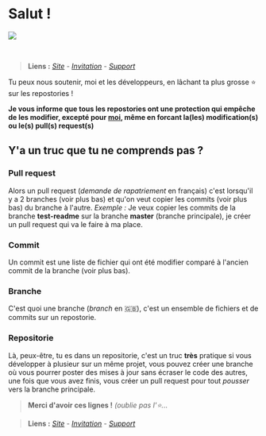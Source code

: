 # Salut !

[![](https://julmanbot.github.io/favicon.ico)](https://julmanbot.github.io/)

<br />

> **Liens :**
> *[Site](https://julmanbot.github.io/)* - *[Invitation](https://julmanbot.github.io/?invitation)* - *[Support](https://julmanbot.github.io/support)*

Tu peux nous soutenir, moi et les développeurs, en lâchant ta plus grosse ⭐ sur les repostories !

**Je vous informe que tous les repostories ont une protection qui empêche de les modifier, excepté pour [moi](https://github.io/julmanbot/), même en forcant la(les) modification(s) ou le(s) pull(s) request(s)**

## Y'a un truc que tu ne comprends pas ?

### Pull request

Alors un pull request (*demande de rapatriement* en français) c'est lorsqu'il y a 2 branches (voir plus bas) et qu'on veut copier les commits (voir plus bas) du branche à l'autre. *Exemple :* Je veux copier les commits de la branche **test-readme** sur la branche **master** (branche principale), je créer un pull request qui va le faire à ma place.

### Commit

Un commit est une liste de fichier qui ont été modifier comparé à l'ancien commit de la branche (voir plus bas).

### Branche

C'est quoi une branche (*branch* en 🇬🇧), c'est un ensemble de fichiers et de commits sur un repostorie.

### Repositorie

Là, peux-être, tu es dans un repositorie, c'est un truc **très** pratique si vous développer à plusieur sur un même projet, vous pouvez créer une branche où vous pourrer poster des mises à jour sans écraser le code des autres, une fois que vous avez finis, vous créer un pull request pour tout *pousser* vers la branche principale.

> **Merci d'avoir ces lignes !** *(oublie pas l'⭐...*

> **Liens :**
> *[Site](https://julmanbot.github.io/)* - *[Invitation](https://julmanbot.github.io/?invitation)* - *[Support](https://julmanbot.github.io/support)*
